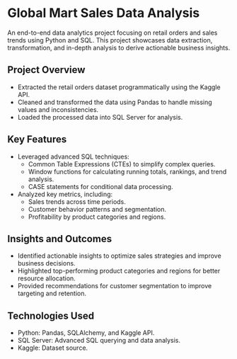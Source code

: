 # Global Mart Sales Data Analysis

An end-to-end data analytics project focusing on retail orders and sales trends using Python and SQL. This project showcases data extraction, transformation, and in-depth analysis to derive actionable business insights.

## Project Overview

* Extracted the retail orders dataset programmatically using the Kaggle API.
* Cleaned and transformed the data using Pandas to handle missing values and inconsistencies.
* Loaded the processed data into SQL Server for analysis.

## Key Features

* Leveraged advanced SQL techniques:
    * Common Table Expressions (CTEs) to simplify complex queries.
    * Window functions for calculating running totals, rankings, and trend analysis.
    * CASE statements for conditional data processing.
 * Analyzed key metrics, including:
    * Sales trends across time periods.
    * Customer behavior patterns and segmentation.
    * Profitability by product categories and regions.

## Insights and Outcomes

* Identified actionable insights to optimize sales strategies and improve business decisions.
* Highlighted top-performing product categories and regions for better resource allocation.
* Provided recommendations for customer segmentation to improve targeting and retention.

## Technologies Used

+ Python: Pandas, SQLAlchemy, and Kaggle API.
+ SQL Server: Advanced SQL querying and data analysis.
+ Kaggle: Dataset source.
